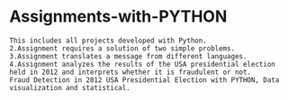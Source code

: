 # Assignments-with-PYTHON
 	This includes all projects developed with Python.
	2.Assignment requires a solution of two simple problems.
	3.Assignment translates a message from different languages.
	4.Assignment analyzes the results of the USA presidential election held in 2012 and interprets whether it is fraudulent or not.
	Fraud Detection in 2012 USA Presidential Election with PYTHON, Data visualization and statistical.
